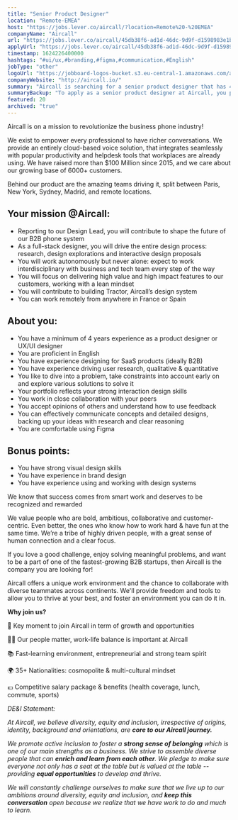 ```yaml
---
title: "Senior Product Designer"
location: "Remote-EMEA"
host: "https://jobs.lever.co/aircall/?location=Remote%20-%20EMEA"
companyName: "Aircall"
url: "https://jobs.lever.co/aircall/45db38f6-ad1d-46dc-9d9f-d1598983e1bf"
applyUrl: "https://jobs.lever.co/aircall/45db38f6-ad1d-46dc-9d9f-d1598983e1bf/apply"
timestamp: 1624226400000
hashtags: "#ui/ux,#branding,#figma,#communication,#English"
jobType: "other"
logoUrl: "https://jobboard-logos-bucket.s3.eu-central-1.amazonaws.com/aircall"
companyWebsite: "http://aircall.io/"
summary: "Aircall is searching for a senior product designer that has 4 years experience as a product designer or UX/UI designer."
summaryBackup: "To apply as a senior product designer at Aircall, you preferably need to have some #ui/ux, #assembly, #css."
featured: 20
archived: "true"
---
```


Aircall is on a mission to revolutionize the business phone industry!

We exist to empower every professional to have richer conversations. We provide an entirely cloud-based voice solution, that integrates seamlessly with popular productivity and helpdesk tools that workplaces are already using. We have raised more than $100 Million since 2015, and we care about our growing base of 6000+ customers.

Behind our product are the amazing teams driving it, split between Paris, New York, Sydney, Madrid, and remote locations.

## Your mission @Aircall:

*   Reporting to our Design Lead, you will contribute to shape the future of our B2B phone system
*   As a full-stack designer, you will drive the entire design process: research, design explorations and interactive design proposals
*   You will work autonomously but never alone: expect to work interdisciplinary with business and tech team every step of the way
*   You will focus on delivering high value and high impact features to our customers, working with a lean mindset 
*   You will contribute to building Tractor, Aircall’s design system
*   You can work remotely from anywhere in France or Spain

## About you:

*   You have a minimum of 4 years experience as a product designer or UX/UI designer
*   You are proficient in English
*   You have experience designing for SaaS products (ideally B2B)
*   You have experience driving user research, qualitative & quantitative 
*   You like to dive into a problem, take constraints into account early on and explore various solutions to solve it
*   Your portfolio reflects your strong interaction design skills
*   You work in close collaboration with your peers 
*   You accept opinions of others and understand how to use feedback
*   You can effectively communicate concepts and detailed designs, backing up your ideas with research and clear reasoning
*   You are comfortable using Figma

## Bonus points:

*   You have strong visual design skills
*   You have experience in brand design 
*   You have experience using and working with design systems

We know that success comes from smart work and deserves to be recognized and rewarded

We value people who are bold, ambitious, collaborative and customer-centric. Even better, the ones who know how to work hard & have fun at the same time. We’re a tribe of highly driven people, with a great sense of human connection and a clear focus. 

If you love a good challenge, enjoy solving meaningful problems, and want to be a part of one of the fastest-growing B2B startups, then Aircall is the company you are looking for!

Aircall offers a unique work environment and the chance to collaborate with diverse teammates across continents. We'll provide freedom and tools to allow you to thrive at your best, and foster an environment you can do it in.

**Why join us?**

🚀 Key moment to join Aircall in term of growth and opportunities

💆‍♀️ Our people matter, work-life balance is important at Aircall

📚 Fast-learning environment, entrepreneurial and strong team spirit

🌍 35+ Nationalities: cosmopolite & multi-cultural mindset

💶 Competitive salary package & benefits (health coverage, lunch, commute, sports)

_DE&I Statement:_ 

_At Aircall, we believe diversity, equity and inclusion, irrespective of origins, identity, background and orientations, are_ **_core to our Aircall journey._** 

_We promote active inclusion to foster a_ **_strong sense of belonging_** _which is one of our main strengths as a business. We strive to assemble diverse people that can_ **_enrich and learn from each other_**_. We pledge to make sure everyone not only has a seat at the table but is valued at the table -- providing_ **_equal opportunities_** _to develop and thrive._

_We will constantly challenge ourselves to make sure that we live up to our ambitions around diversity, equity and inclusion, and_ **_keep this conversation_** _open because we realize that we have work to do and much to learn._

